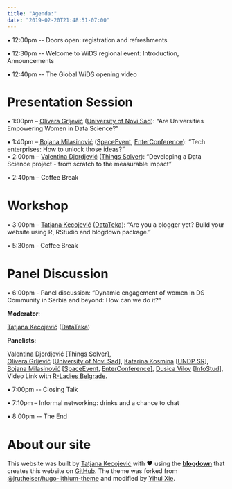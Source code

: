 ```yaml
---
title: "Agenda:"
date: "2019-02-20T21:48:51-07:00"
---
```



• 12:00pm -- Doors open: registration and refreshments

• 12:30pm -- Welcome to WiDS regional event: Introduction, Announcements

• 12:40pm -- The Global WiDS opening video

# Presentation Session

• 1:00pm – [Olivera Grljević](https://www.linkedin.com/in/olivera-grljević-3842b516/) ([University of Novi Sad](http://www.uns.ac.rs/index.php/en/)): “Are Universities Empowering Women in Data Science?”

• 1:40pm – [Bojana Milasinović](https://www.linkedin.com/in/bojanamilasinovic/) ([SpaceEvent](http://www.spacevent.org/), [EnterConference](http://www.enterconference.net/)): “Tech enterprises: How to unlock those ideas?”  
• 2:00pm – [Valentina Djordjević](https://www.linkedin.com/in/valentina-%C4%91or%C4%91evi%C4%87) ([Things Solver](https://thingsolver.com)): “Developing a Data Science project - from scratch to the measurable impact”  

• 2:40pm – Coffee Break

# Workshop

• 3:00pm – [Tatjana Kecojević](https://www.linkedin.com/in/tatjana-kecojevic-803704143/) ([DataTeka](https://datateka.com)): “Are you a blogger yet? Build your website using R, RStudio and blogdown package.”

• 5:30pm - Coffee Break 

# Panel Discussion

• 6:00pm - Panel discussion: “Dynamic engagement of women in DS Community in Serbia and beyond: How can we do it?“ 

**Moderator**: 

[Tatjana Kecojević](https://www.linkedin.com/in/tatjana-kecojevic-803704143/) ([DataTeka](https://datateka.com))

**Panelists**:
 
[Valentina Djordjević](https://www.linkedin.com/in/valentina-%C4%91or%C4%91evi%C4%87) [[Things Solver](https://thingsolver.com)],  
[Olivera Grljević](https://www.linkedin.com/in/olivera-grljević-3842b516/) [[University of Novi Sad](http://www.uns.ac.rs/index.php/en/)],
[Katarina Kosmina](https://www.linkedin.com/in/kosmina/) [[UNDP SR](http://www.rs.undp.org/content/serbia/en/home.html)], 
[Bojana Milasinović](https://www.linkedin.com/in/bojanamilasinovic/) [[SpaceEvent](http://www.spacevent.org/), [EnterConference](http://www.enterconference.net/)], 
[Dusica Vilov](https://www.linkedin.com/in/dusica-vilov-80982aba/) [[InfoStud](https://www.infostud.com/en/)], 
Video Link with [R-Ladies Belgrade](https://www.meetup.com/R-Ladies-Belgrade/).

• 7:00pm -- Closing Talk 

• 7:10pm – Informal networking: drinks and a chance to chat

• 8:00pm -- The End 


# About our site

This website was built by [Tatjana Kecojević](https://tanjakec.github.io) with :heart: using the [**blogdown**](https://github.com/rstudio/blogdown) that creates this website on [GitHub](https://github.com/TanjaKec/WiDSSU). The theme was forked from [@jrutheiser/hugo-lithium-theme](https://github.com/jrutheiser/hugo-lithium-theme) and modified by [Yihui Xie](https://github.com/yihui/hugo-lithium-theme).
